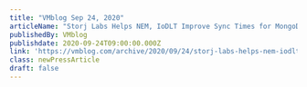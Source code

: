 ```yaml
---
title: "VMblog Sep 24, 2020"
articleName: "Storj Labs Helps NEM, IoDLT Improve Sync Times for MongoDB by 15x"
publishedBy: VMblog
publishdate: 2020-09-24T09:00:00.000Z
link: 'https://vmblog.com/archive/2020/09/24/storj-labs-helps-nem-iodlt-improve-sync-times-for-mongodb-by-15x.aspx#.X2zb6pNKjVt'
class: newPressArticle
draft: false
---
```

